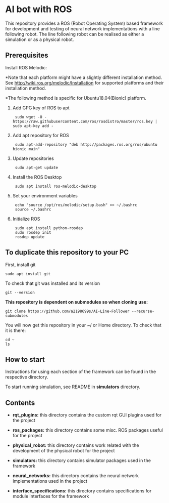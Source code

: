 # AI bot with ROS

This repository provides a ROS (Robot Operating System) based framework for development and testing of neural network implementations with a line following robot. The line following robot can be realised as either a simulation or as a physical robot.

## Prerequisites

Install ROS Melodic:

 *Note that each platform might have a slightly different installation method.
 See http://wiki.ros.org/melodic/Installation for supported platforms and their installation method.

*The following method is specific for Ubuntu18.04(Bionic) platform.

1. Add GPG key of ROS to apt

        sudo wget -O - https://raw.githubusercontent.com/ros/rosdistro/master/ros.key | sudo apt-key add -

2. Add apt repository for ROS

        sudo apt-add-repository "deb http://packages.ros.org/ros/ubuntu bionic main"

3. Update repositories

        sudo apt-get update

4. Install the ROS Desktop

        sudo apt install ros-melodic-desktop

5. Set your environment variables

        echo "source /opt/ros/melodic/setup.bash" >> ~/.bashrc
        source ~/.bashrc

6. Initialize ROS

        sudo apt install python-rosdep
        sudo rosdep init
        rosdep update

## To duplicate this repository to your PC
First, install git
```
sudo apt install git
```
To check that git was installed and its version
```
git --version
```
__This repository is dependent on submodules so when cloning use:__
```
git clone https://github.com/a2198699s/AI-Line-Follower --recurse-submodules
```
You will now get this repository in your ~/ or Home directory.
To check that it is there:
```
cd ~
ls
```

## How to start

Instructions for using each section of the framework can be found in the respective directory.

To start running simulation, see README in __simulators__ directory.


## Contents

* __rqt_plugins:__ this directory contains the custom rqt GUI plugins used for the project

* __ros_packages:__ this directory contains some misc. ROS packages useful for the project

* __physical_robot:__ this directory contains work related with the development of the physical robot for the project

* __simulators:__ this directory contains simulator packages used in the framework

* __neural_networks:__ this directory contains the neural network implementations used in the project

* __interface_specifications:__ this directory contains specifications for module interfaces for the framework


